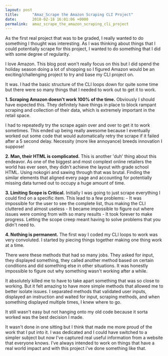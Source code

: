 ```yaml
---
layout: post
title:      "Amaz_Scrape the Amazon Scraping CLI Project"
date:       2018-02-18 16:01:06 +0000
permalink:  amaz_scrape_the_amazon_scraping_cli_project
---
```



As the first real project that was to be graded, I really wanted to do something I thought was interesting. As I was thinking about things that I could potentially scrape for this project, I wanted to do something that I did with some degree of regularity.

I love Amazon. This blog post won't really focus on this but I did spend the holiday season doing a lot of shopping so I figured Amazon would be an exciting/challenging project to try and base my CLI project on.

It was. I had the basic structure of the CLI loops down for quite some time but there were so many things that I needed to work out to get it to work.

**1. Scraping Amazon doesn't work 100% of the time.**  Obviously I should have expected this. They definitely have things in place to block rampant scraping and collection of their data, which is extremely important in the retail space.

I had to repeatedly try the scrape again over and over to get it to work sometimes. This ended up being really awesome because I eventually worked out some code that would automatically retry the scrape if it failed after a 5 second delay. Necessity (more like annoyance) breeds innovation I suppose!

**2. Man, their HTML is complicated.** This is another 'duh' thing about this endeavor. As one of the biggest and most complext online retailers the world has ever seen, they didn't achieve the layout with grade school HTML. Using nokogiri and sawing through that was brutal. Finding the similar elements that aligned every page and accounting for potentially missing data turned out to occupy a huge amount of time.

**3. Limiting Scope is Critical.** Initially I was going to just scrape everything I could find on a specific item. This lead to a few problems: 
     - It was impossible for the user to see the complete list, thus making the CLI cluttered and almost useless
     - It became impossible to figure out where issues were coming from with so many results
     - It took forever to make progress. Letting the scope creep meant having to solve problems that you didn't need to.
 
 **4. Nothing is permanent.** The first way I coded my CLI loops to work was very convoluted. I started by piecing things together making one thing work at a time.
 
 There were these methods that had so many jobs. They asked for input, they displayed something, they called another method based on certain conditions and did something else in other situations. It was honestly impossible to figure out why something wasn't working after a while.
 
 It absolutely killed me to have to take apart something that was so close to working. But it felt amazing to have more simple methods that allowed me to better isolate issues. I separated methods that validated user inputs, displayed an instruction and waited for input, scraping methods, and when something displayed multiple times, I knew where to go.
 
 It still wasn't easy but not hanging onto my old code because it sorta worked was the best decision I made.
 
 It wasn't done in one sitting but I think that made me more proud of the work that I put into it. I was dedicated and I could have switched to a simpler subject but now I've captured real useful information from a website that everyone knows. I've always intended to work on things that have a real world impact and with this project i've done something like that.

